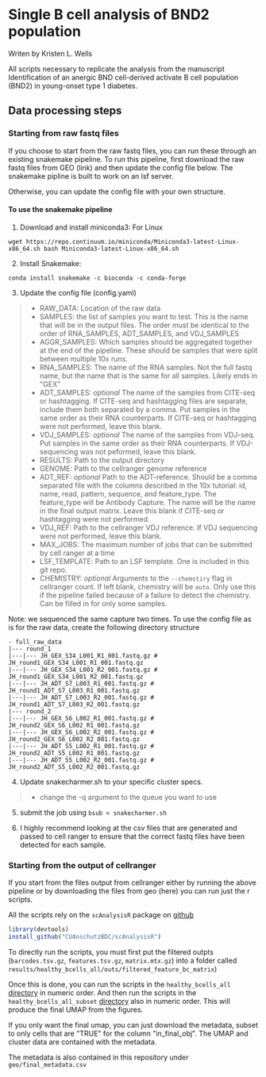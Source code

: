 # Single B cell analysis of BND2 population
Writen by Kristen L. Wells

All scripts necessary to replicate the analysis from the manuscript Identification of an anergic BND cell-derived activate B cell population (BND2) in young-onset type 1 diabetes.

## Data processing steps

### Starting from raw fastq files

If you choose to start from the raw fastq files, you can run these through an existing snakemake pipeline. To run this pipeline, first download the raw fastq files from GEO (link) and then update the config file below. The snakemake pipline is built to work on an lsf server.

Otherwise, you can update the config file with your own structure.


#### To use the snakemake pipeline

1. Download and install miniconda3: For Linux
```{bash}
wget https://repo.continuum.io/miniconda/Miniconda3-latest-Linux-x86_64.sh bash Miniconda3-latest-Linux-x86_64.sh
```
2. Install Snakemake:
```{bash}
conda install snakemake -c bioconda -c conda-forge
```

3. Update the config file (config.yaml) 
>* RAW_DATA: Location of the raw data 
>* SAMPLES: the list of samples you want to test. This is the name that will be in the output files. The order must be identical to the order of RNA_SAMPLES, ADT_SAMPLES, and VDJ_SAMPLES
>* AGGR_SAMPLES: Which samples should be aggregated together at the end of the pipeline. These should be samples that were split between multiple 10x runs.
>* RNA_SAMPLES: The name of the RNA samples. Not the full fastq name, but the name that is the same for all samples. Likely ends in "GEX"
>* ADT_SAMPLES: *optional* The name of the samples from CITE-seq or hashtagging. If CITE-seq and hashtagging files are separate, include them both separated by a comma. Put samples in the same order as their RNA counterparts. If CITE-seq or hashtagging were not performed, leave this blank.
>* VDJ_SAMPLES: *optional* The name of the samples from VDJ-seq. Put samples in the same order as their RNA counterparts. If VDJ-sequencing was not peformed, leave this blank.
>* RESULTS: Path to the output directory
>* GENOME: Path to the cellranger genome reference
>* ADT_REF: *optional* Path to the ADT-reference. Should be a comma separated file with the columns described in the 10x tutorial: id, name, read, pattern, sequence, and feature_type. The feature_type will be Antibody Capture. The name will be the name in the final output matrix. Leave this blank if CITE-seq or hashtagging were not performed.
>* VDJ_REF: Path to the cellranger VDJ reference. If VDJ sequencing were not performed, leave this blank.
>* MAX_JOBS: The maximum number of jobs that can be submitted by cell ranger at a time
>* LSF_TEMPLATE: Path to an LSF template. One is included in this git repo.
>* CHEMISTRY: *optional* Arguments to the `--chemstiry` flag in cellranger count. If left blank, chemistry will be `auto`. Only use this if the pipeline failed because of a failure to detect the chemistry. Can be filled in for only some samples.

Note: we sequenced the same capture two times. To use the config file as is for the raw data, create the following directory structure

```
- full_raw_data
|--- round_1
|---|--- JH_GEX_S34_L001_R1_001.fastq.gz # JH_round1_GEX_S34_L001_R1_001.fastq.gz
|---|--- JH_GEX_S34_L001_R2_001.fastq.gz # JH_round1_GEX_S34_L001_R2_001.fastq.gz
|---|--- JH_ADT_S7_L003_R1_001.fastq.gz # JH_round1_ADT_S7_L003_R1_001.fastq.gz
|---|--- JH_ADT_S7_L003_R2_001.fastq.gz # JH_round1_ADT_S7_L003_R2_001.fastq.gz
|--- round_2
|---|--- JH_GEX_S6_L002_R1_001.fastq.gz # JH_round2_GEX_S6_L002_R1_001.fastq.gz
|---|--- JH_GEX_S6_L002_R2_001.fastq.gz # JH_round2_GEX_S6_L002_R2_001.fastq.gz
|---|--- JH_ADT_S5_L002_R1_001.fastq.gz # JH_round2_ADT_S5_L002_R1_001.fastq.gz
|---|--- JH_ADT_S5_L002_R2_001.fastq.gz # JH_round2_ADT_S5_L002_R2_001.fastq.gz
```

4. Update snakecharmer.sh to your specific cluster specs. 
>* change the -q argument to the queue you want to use 

5. submit the job using `bsub < snakecharmer.sh`

6. I highly recommend looking at the csv files that are generated and passed to cell ranger to ensure that the correct fastq files have been detected for each sample.

### Starting from the output of cellranger
If you start from the files output from cellranger either by running the above pipeline or by downloading the files from geo (here) you can run just the r scripts. 

All the scripts rely on the `scAnalysisR` package on [github](https://github.com/CUAnschutzBDC/scAnalysisR)

```R
library(devtools)
install_github("CUAnschutzBDC/scAnalysisR")
```

To directly run the scripts, you must first put the filtered outpts (`barcodes.tsv.gz`, `features.tsv.gz`, `matrix.mtx.gz`) into a folder called `results/healthy_bcells_all/outs/filtered_feature_bc_matrix`)

Once this is done, you can run the scripts in the `healthy_bcells_all` [directory](https://github.com/CUAnschutzBDC/Smith_210825_b_cell_analysis/tree/main/src/scripts/healthy_bcells_all) in numeric order. And then run the scripts in the `healthy_bcells_all_subset` [directory](https://github.com/CUAnschutzBDC/Smith_210825_b_cell_analysis/tree/main/src/scripts/healthy_bcells_all_subset) also in numeric order. This will produce the final UMAP from the figures.

If you only want the final umap, you can just download the metadata, subset to only cells that are "TRUE" for the column "in_final_obj". The UMAP and cluster data are contained with the metadata.

The metadata is also contained in this repository under `geo/final_metadata.csv`


